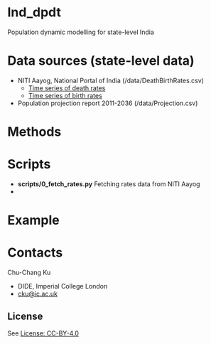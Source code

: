 # Ind_dpdt
Population dynamic modelling for state-level India


# Data sources (state-level data)

- NITI Aayog, National Portal of India (/data/DeathBirthRates.csv)
  - [Time series of death rates](https://www.niti.gov.in/content/death-rate)
  - [Time series of birth rates](https://www.niti.gov.in/content/birth-rate)
- Population projection report 2011-2036 (/data/Projection.csv)


# Methods


# Scripts

- **scripts/0_fetch_rates.py** Fetching rates data from NITI Aayog
- 


# Example



# Contacts
Chu-Chang Ku

- DIDE, Imperial College London
- cku@ic.ac.uk

## License

See [License: CC-BY-4.0](LICENSE.txt)

